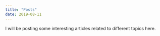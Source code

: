 ```yaml
---
title: "Posts"
date: 2019-08-11
---
```

I will be posting some interesting articles related to different topics here.

